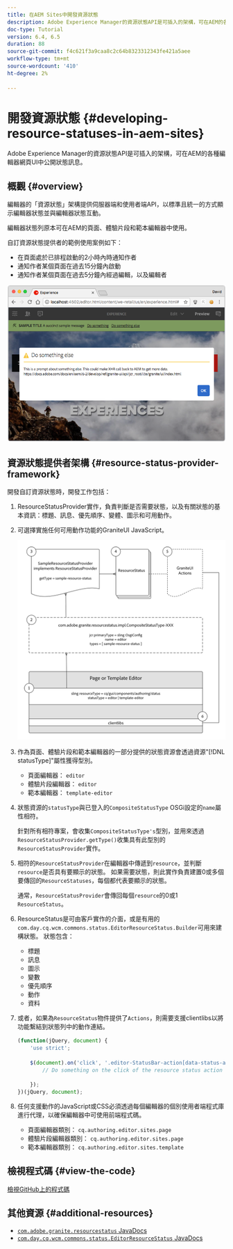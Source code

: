 ```yaml
---
title: 在AEM Sites中開發資源狀態
description: Adobe Experience Manager的資源狀態API是可插入的架構，可在AEM的各種編輯器網頁UI中公開狀態訊息。
doc-type: Tutorial
version: 6.4, 6.5
duration: 88
source-git-commit: f4c621f3a9caa8c2c64b8323312343fe421a5aee
workflow-type: tm+mt
source-wordcount: '410'
ht-degree: 2%

---
```



# 開發資源狀態 {#developing-resource-statuses-in-aem-sites}

Adobe Experience Manager的資源狀態API是可插入的架構，可在AEM的各種編輯器網頁UI中公開狀態訊息。

## 概觀 {#overview}

編輯器的「資源狀態」架構提供伺服器端和使用者端API，以標準且統一的方式顯示編輯器狀態並與編輯器狀態互動。

編輯器狀態列原本可在AEM的頁面、體驗片段和範本編輯器中使用。

自訂資源狀態提供者的範例使用案例如下：

* 在頁面處於已排程啟動的2小時內時通知作者
* 通知作者某個頁面在過去15分鐘內啟動
* 通知作者某個頁面在過去5分鐘內經過編輯，以及編輯者

![AEM編輯器資源狀態總覽](assets/sample-editor-resource-status-screenshot.png)

## 資源狀態提供者架構 {#resource-status-provider-framework}

開發自訂資源狀態時，開發工作包括：

1. ResourceStatusProvider實作，負責判斷是否需要狀態，以及有關狀態的基本資訊：標題、訊息、優先順序、變體、圖示和可用動作。
2. 可選擇實施任何可用動作功能的GraniteUI JavaScript。

   ![資源狀態架構](assets/sample-editor-resource-status-application-architecture.png)

3. 作為頁面、體驗片段和範本編輯器的一部分提供的狀態資源會透過資源&quot;[!DNL statusType]&quot;屬性獲得型別。

   * 頁面編輯器： `editor`
   * 體驗片段編輯器： `editor`
   * 範本編輯器： `template-editor`

4. 狀態資源的`statusType`與已登入的`CompositeStatusType` OSGi設定的`name`屬性相符。

   針對所有相符專案，會收集`CompositeStatusType's`型別，並用來透過`ResourceStatusProvider.getType()`收集具有此型別的`ResourceStatusProvider`實作。

5. 相符的`ResourceStatusProvider`在編輯器中傳遞到`resource`，並判斷`resource`是否具有要顯示的狀態。 如果需要狀態，則此實作負責建置0或多個要傳回的`ResourceStatuses`，每個都代表要顯示的狀態。

   通常，`ResourceStatusProvider`會傳回每個`resource`的0或1 `ResourceStatus`。

6. ResourceStatus是可由客戶實作的介面，或是有用的`com.day.cq.wcm.commons.status.EditorResourceStatus.Builder`可用來建構狀態。 狀態包含：

   * 標題
   * 訊息
   * 圖示
   * 變數
   * 優先順序
   * 動作
   * 資料

7. 或者，如果為`ResourceStatus`物件提供了`Actions`，則需要支援clientlibs以將功能繫結到狀態列中的動作連結。

   ```js
   (function(jQuery, document) {
       'use strict';
   
       $(document).on('click', '.editor-StatusBar-action[data-status-action-id="do-something"]', function () {
           // Do something on the click of the resource status action
   
       });
   })(jQuery, document);
   ```

8. 任何支援動作的JavaScript或CSS必須透過每個編輯器的個別使用者端程式庫進行代理，以確保編輯器中可使用前端程式碼。

   * 頁面編輯器類別： `cq.authoring.editor.sites.page`
   * 體驗片段編輯器類別： `cq.authoring.editor.sites.page`
   * 範本編輯器類別： `cq.authoring.editor.sites.template`

## 檢視程式碼 {#view-the-code}

[檢視GitHub上的程式碼](https://github.com/Adobe-Consulting-Services/acs-aem-samples/tree/master/bundle/src/main/java/com/adobe/acs/samples/resourcestatus/impl/SampleEditorResourceStatusProvider.java)

## 其他資源 {#additional-resources}

* [`com.adobe.granite.resourcestatus` JavaDocs](https://helpx.adobe.com/experience-manager/6-5/sites/developing/using/reference-materials/javadoc/com/adobe/granite/resourcestatus/package-summary.html)
* [`com.day.cq.wcm.commons.status.EditorResourceStatus` JavaDocs](https://helpx.adobe.com/experience-manager/6-5/sites/developing/using/reference-materials/javadoc/com/day/cq/wcm/commons/status/EditorResourceStatus.html)
